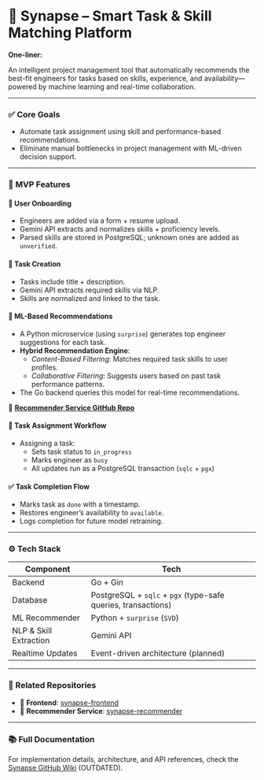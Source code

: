 # 🧠 Synapse – Smart Task & Skill Matching Platform

**One-liner:**

An intelligent project management tool that automatically recommends the best-fit engineers for tasks based on skills, experience, and availability—powered by machine learning and real-time collaboration.

---

### ✅ Core Goals

- Automate task assignment using skill and performance-based recommendations.
- Eliminate manual bottlenecks in project management with ML-driven decision support.

---

### 🧩 MVP Features

#### 🔐 User Onboarding

- Engineers are added via a form + resume upload.
- Gemini API extracts and normalizes skills + proficiency levels.
- Parsed skills are stored in PostgreSQL; unknown ones are added as `unverified`.

#### 📝 Task Creation

- Tasks include title + description.
- Gemini API extracts required skills via NLP.
- Skills are normalized and linked to the task.

#### 🤖 ML-Based Recommendations

- A Python microservice (using `surprise`) generates top engineer suggestions for each task.
- **Hybrid Recommendation Engine**:
    - *Content-Based Filtering*: Matches required task skills to user profiles.
    - *Collaborative Filtering*: Suggests users based on past task performance patterns.
- The Go backend queries this model for real-time recommendations.

🧠 **[Recommender Service GitHub Repo](https://github.com/pranav244872/synapse-recommender)**

#### 🔄 Task Assignment Workflow

- Assigning a task:
    - Sets task status to `in_progress`
    - Marks engineer as `busy`
    - All updates run as a PostgreSQL transaction (`sqlc` + `pgx`)

#### ✅ Task Completion Flow

- Marks task as `done` with a timestamp.
- Restores engineer’s availability to `available`.
- Logs completion for future model retraining.

---

### ⚙️ Tech Stack

| Component         | Tech                                                         |
|------------------|--------------------------------------------------------------|
| Backend           | Go + Gin                                                     |
| Database          | PostgreSQL + `sqlc` + `pgx` (type-safe queries, transactions)|
| ML Recommender    | Python + `surprise` (`SVD`)                                  |
| NLP & Skill Extraction | Gemini API                                              |
| Realtime Updates  | Event-driven architecture (planned)                          |

---

### 🧩 Related Repositories

- 🔮 **Frontend**: [synapse-frontend](https://github.com/pranav244872/synapse-frontend)
- 🧠 **Recommender Service**: [synapse-recommender](https://github.com/pranav244872/synapse-recommender)

---

### 📚 Full Documentation

For implementation details, architecture, and API references, check the [Synapse GitHub Wiki](https://github.com/pranav244872/synapse/wiki) (OUTDATED).
